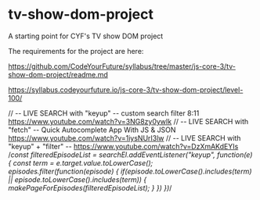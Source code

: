 # tv-show-dom-project

A starting point for CYF's TV show DOM project

The requirements for the project are here:

https://github.com/CodeYourFuture/syllabus/tree/master/js-core-3/tv-show-dom-project/readme.md

https://syllabus.codeyourfuture.io/js-core-3/tv-show-dom-project/level-100/

// -- LIVE SEARCH with "keyup" -- custom search filter 8:11 https://www.youtube.com/watch?v=3NG8zy0ywIk
// -- LIVE SEARCH with "fetch" -- Quick Autocomplete App With JS & JSON https://www.youtube.com/watch?v=1iysNUrI3lw
// -- LIVE SEARCH with "keyup" + "filter" -- https://www.youtube.com/watch?v=DzXmAKdEYIs
/*const filteredEpisodeList = searchEl.addEventListener("keyup", function(e) {
  const term = e.target.value.toLowerCase();
  episodes.filter(function(episode) {
    if(episode.toLowerCase().includes(term) ||
    episode.toLowerCase().includes(term)) {
      makePageForEpisodes(filteredEpisodeList);
    }
  })
})*/